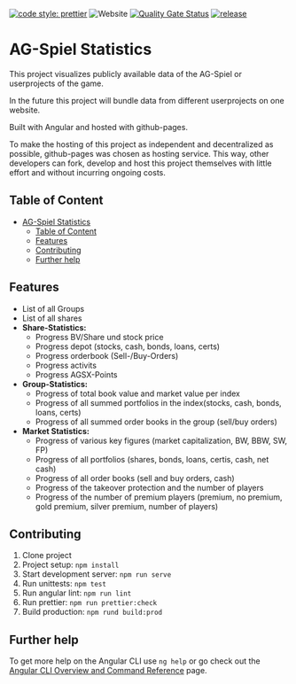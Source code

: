 [![code style: prettier](https://img.shields.io/badge/code_style-prettier-ff69b4.svg?style=flat-square)](https://github.com/prettier/prettier)
![Website](https://img.shields.io/website?down_color=red&down_message=offline&label=website&style=flat-square&up_color=green&up_message=online&url=https%3A%2F%2Fag-spiel.github.io%2Fstats)
[![Quality Gate Status](https://sonarcloud.io/api/project_badges/measure?project=AG-Spiel_stats&metric=alert_status)](https://sonarcloud.io/dashboard?id=AG-Spiel_stats)
[![release](https://github.com/AG-Spiel/stats/actions/workflows/ci.yml/badge.svg?branch=main&event=push)](https://github.com/AG-Spiel/stats/actions/workflows/ci.yml)

# AG-Spiel Statistics
This project visualizes publicly available data of the AG-Spiel or userprojects of the game.

In the future this project will bundle data from different userprojects on one website.

Built with Angular and hosted with github-pages.

To make the hosting of this project as independent and decentralized as possible, github-pages was chosen as hosting service. This way, other developers can fork, develop and host this project themselves with little effort and without incurring ongoing costs.

## Table of Content
- [AG-Spiel Statistics](#ag-spiel-statistics)
  - [Table of Content](#table-of-content)
  - [Features](#features)
  - [Contributing](#contributing)
  - [Further help](#further-help)

## Features
- List of all Groups
- List of all shares
- **Share-Statistics:**
  - Progress BV/Share und stock price
  - Progress depot (stocks, cash, bonds, loans, certs)
  - Progress orderbook (Sell-/Buy-Orders)
  - Progress activits
  - Progress AGSX-Points
- **Group-Statistics:**
  - Progress of total book value and market value per index
  - Progress of all summed portfolios in the index(stocks, cash, bonds, loans, certs)
  - Progress of all summed order books in the group (sell/buy orders)
- **Market Statistics:**
  - Progress of various key figures (market capitalization, BW, BBW, SW, FP)
  - Progress of all portfolios (shares, bonds, loans, certis, cash, net cash)
  - Progress of all order books (sell and buy orders, cash)
  - Progress of the takeover protection and the number of players
  - Progress of the number of premium players (premium, no premium, gold premium, silver premium, number of players)


## Contributing
1. Clone project
2. Project setup: `npm install`
3. Start development server: `npm run serve`
4. Run unittests: `npm test`
5. Run angular lint: `npm run lint`
6. Run prettier: `npm run prettier:check`
7. Build production: `npm rund build:prod`

## Further help

To get more help on the Angular CLI use `ng help` or go check out the [Angular CLI Overview and Command Reference](https://angular.io/cli) page.
